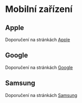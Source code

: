# Mobilní zařízení

## Apple

Doporučení na stránkách [Apple](https://www.apple.com/uk/privacy/control/)

## Google

Doporučení na stránkách [Google](https://safety.google/security/security-tips/)

## Samsung

Doporučení na stránkách [Samsung](https://www.samsung.com/global/galaxy/security/)
